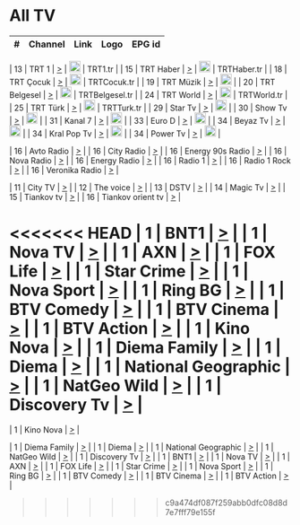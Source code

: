 <h1>All TV</h1>

| #   | Channel        | Link  | Logo | EPG id |
|:---:|:--------------:|:-----:|:----:|:------:|

| 13  | TRT 1            | [>](https://tv-trt1.medya.trt.com.tr/master.m3u8) | <img height="20" src="https://i.imgur.com/j786OLG.png"/> | TRT1.tr |
| 15  | TRT Haber        | [>](https://tv-trthaber.medya.trt.com.tr/master.m3u8) | <img height="20" src="https://i.imgur.com/OVfo8Ab.png"/> | TRTHaber.tr |
| 18  | TRT Çocuk        | [>](https://tv-trtcocuk.medya.trt.com.tr/master.m3u8) | <img height="20" src="https://i.imgur.com/QLFmD6d.png"/> | TRTCocuk.tr |
| 19  | TRT Müzik        | [>](https://tv-trtmuzik.medya.trt.com.tr/master.m3u8) | <img height="20" src="https://i.imgur.com/fIVFCEd.png"/> |
| 20  | TRT Belgesel     | [>](https://tv-trtbelgesel.medya.trt.com.tr/master.m3u8) | <img height="20" src="https://i.imgur.com/MGO87pe.png"/> | TRTBelgesel.tr |
| 24  | TRT World        | [>](https://tv-trtworld.medya.trt.com.tr/master.m3u8) | <img height="20" src="https://i.imgur.com/JEA2xpv.png"/> | TRTWorld.tr |
| 25  | TRT Türk         | [>](https://tv-trtturk.medya.trt.com.tr/master.m3u8) | <img height="20" src="https://i.imgur.com/OSTOQNw.png"/> | TRTTurk.tr |
| 29  | Star Tv   | [>](https://dogus-live.daioncdn.net/startv/startv_360p.m3u8) | <img height="20" src="https://i.imgur.com/IebUZx1.png"/> |
| 30  | Show Tv     | [>](https://ciner-live.daioncdn.net/showtv/showtv.m3u8) | <img height="20" src="https://i.imgur.com/IebUZx1.png"/> |
| 31  | Kanal 7     | [>](https://kanal7-live.daioncdn.net/kanal7/kanal7.m3u8) | <img height="20" src="https://i.imgur.com/IebUZx1.png"/> |
| 33  | Euro D    | [>](https://www.youtube.com/user/KanalD/live) | <img height="20" src="https://i.imgur.com/IebUZx1.png"/> |
| 34  | Beyaz Tv     | [>](https://beyaztv-live.daioncdn.net/beyaztv/beyaztv.m3u8) | <img height="20" src="https://i.imgur.com/IebUZx1.png"/> |
| 34  | Kral Pop Tv     | [>](https://www.youtube.com/watch?v=GuFTuKoXepw) | <img height="20" src="https://i.imgur.com/IebUZx1.png"/> |
| 34  | Power Tv     | [>](https://livetv.powerapp.com.tr/powerTV/powerhd.smil/chunklist.m3u8) | <img height="20" src="https://i.imgur.com/IebUZx1.png"/> |

| 16  | Avto Radio | [>](http://stream.metacast.eu/avtoradio.mp3.m3u) |
| 16  | City Radio | [>](http://stream.metacast.eu/city.aac.m3u) |
| 16  | Energy 90s Radio | [>](http://stream.metacast.eu/energy-90s.m3u) |
| 16  | Nova Radio | [>](http://stream.metacast.eu/nova.aac.m3u) |
| 16  | Energy Radio | [>](http://stream.metacast.eu/nrj.aac.m3u) |
| 16  | Radio 1 | [>](http://stream.metacast.eu/radio1.aac.m3u) |
| 16  | Radio 1 Rock | [>](http://stream.metacast.eu/radio1rock.aac.m3u) |
| 16  | Veronika Radio | [>](http://stream.metacast.eu/veronika.aac.m3u) |

| 11  | City TV | [>](https://tv.city.bg/play/tshls/citytv/index.m3u8) |
| 12  | The voice | [>](https://bss1.neterra.tv/thevoice/thevoice.m3u8) |
| 13  | DSTV | [>](http://46.249.95.140:8081/hls/data.m3u8) |
| 14  | Magic Tv | [>](https://bss1.neterra.tv/magictv/magictv.m3u8) |
| 15  | Tiankov tv | [>](https://streamer103.neterra.tv/tiankov-folk/live.m3u8) |
| 16  | Tiankov orient tv | [>](https://streamer103.neterra.tv/tiankov-orient/live.m3u8) |

<<<<<<< HEAD
| 1 | BNT1 | [>](https://ymkaya.xyz:12692/tv/bnt1/playlist.m3u8?wmsAuthSign=c2VydmVyX3RpbWU9NC8yMC8yMDI1IDY6NDM6MzAgUE0maGFzaF92YWx1ZT1Ybjl1clNMenNseDgvQnF6UStVR2pRPT0mdmFsaWRtaW51dGVzPTYw) |
| 1 | Nova TV | [>](https://ymkaya.xyz:12692/tv/novatv/playlist.m3u8?wmsAuthSign=c2VydmVyX3RpbWU9NC8yMC8yMDI1IDY6NDM6NDEgUE0maGFzaF92YWx1ZT1OVmJseU82WHErSnloV2lkREZQYytnPT0mdmFsaWRtaW51dGVzPTYw) |
| 1 | AXN | [>](https://ymkaya.xyz:12692/tv/axn/playlist.m3u8?wmsAuthSign=c2VydmVyX3RpbWU9NC8yMC8yMDI1IDY6NDM6NTEgUE0maGFzaF92YWx1ZT1Td2p6NElGNWRJZU41cXVTZXFMLzZ3PT0mdmFsaWRtaW51dGVzPTYw) |
| 1 | FOX Life | [>](https://ymkaya.xyz:12692/tv/foxlife/playlist.m3u8?wmsAuthSign=c2VydmVyX3RpbWU9NC8yMC8yMDI1IDY6NDQ6MDEgUE0maGFzaF92YWx1ZT1qU1BkZTkwbkdmUld3ZU1tMGJOaSt3PT0mdmFsaWRtaW51dGVzPTYw) |
| 1 | Star Crime | [>](https://ymkaya.xyz:12692/tv/foxcrime/playlist.m3u8?wmsAuthSign=c2VydmVyX3RpbWU9NC8yMC8yMDI1IDY6NDQ6MTEgUE0maGFzaF92YWx1ZT1lV1htSmFjS2xyOG0rTGFZYnlwZnVBPT0mdmFsaWRtaW51dGVzPTYw) |
| 1 | Nova Sport | [>](https://ymkaya.xyz:12692/tv/novasport/playlist.m3u8?wmsAuthSign=c2VydmVyX3RpbWU9NC8yMC8yMDI1IDY6NDQ6MjEgUE0maGFzaF92YWx1ZT1zNFpUb0g2dSt4MC9KTlZRTzE1ektnPT0mdmFsaWRtaW51dGVzPTYw) |
| 1 | Ring BG | [>](https://ymkaya.xyz:12692/tv/ringbg/playlist.m3u8?wmsAuthSign=c2VydmVyX3RpbWU9NC8yMC8yMDI1IDY6NDQ6MzEgUE0maGFzaF92YWx1ZT1QMHk0Skk3Y1pNcGhmUHVsblE5REFBPT0mdmFsaWRtaW51dGVzPTYw) |
| 1 | BTV Comedy | [>](https://ymkaya.xyz:12692/tv/btvcomedy/playlist.m3u8?wmsAuthSign=c2VydmVyX3RpbWU9NC8yMC8yMDI1IDY6NDQ6NDEgUE0maGFzaF92YWx1ZT1ud0pINzZCN1RzeUVlZTFyL0p1Wk9nPT0mdmFsaWRtaW51dGVzPTYw) |
| 1 | BTV Cinema | [>](https://ymkaya.xyz:12692/tv/btvcinema/playlist.m3u8?wmsAuthSign=c2VydmVyX3RpbWU9NC8yMC8yMDI1IDY6NDQ6NTAgUE0maGFzaF92YWx1ZT13NkY1bFhxY0tZS1Q3enA5bW03Vit3PT0mdmFsaWRtaW51dGVzPTYw) |
| 1 | BTV Action | [>](https://ymkaya.xyz:12692/tv/btvaction/playlist.m3u8?wmsAuthSign=c2VydmVyX3RpbWU9NC8yMC8yMDI1IDY6NDU6MDAgUE0maGFzaF92YWx1ZT1iNUlIZ0h6M0RyYzROY0w1YzlqQlJ3PT0mdmFsaWRtaW51dGVzPTYw) |
| 1 | Kino Nova | [>](https://ymkaya.xyz:12692/tv/kinonova/playlist.m3u8?wmsAuthSign=c2VydmVyX3RpbWU9NC8yMC8yMDI1IDY6NDU6MTAgUE0maGFzaF92YWx1ZT1UaGZlZldlMTgxVVZmZW0yaXArVDJBPT0mdmFsaWRtaW51dGVzPTYw) |
| 1 | Diema Family | [>](https://ymkaya.xyz:12692/tv/diemafamily/playlist.m3u8?wmsAuthSign=c2VydmVyX3RpbWU9NC8yMC8yMDI1IDY6NDU6MjAgUE0maGFzaF92YWx1ZT1lRG1wNndRYnQvQlZja0pOUlRrdGp3PT0mdmFsaWRtaW51dGVzPTYw) |
| 1 | Diema | [>](https://ymkaya.xyz:12692/tv/diema/playlist.m3u8?wmsAuthSign=c2VydmVyX3RpbWU9NC8yMC8yMDI1IDY6NDU6MjkgUE0maGFzaF92YWx1ZT01aDViUUlFc1RDd2JFQXJGQWRpQU5RPT0mdmFsaWRtaW51dGVzPTYw) |
| 1 | National Geographic | [>](https://ymkaya.xyz:12692/tv/natgeo/playlist.m3u8?wmsAuthSign=c2VydmVyX3RpbWU9NC8yMC8yMDI1IDY6NDU6MzkgUE0maGFzaF92YWx1ZT12ZDhvM2Q2Si8vV2lEVEtGRVBpblJBPT0mdmFsaWRtaW51dGVzPTYw) |
| 1 | NatGeo Wild | [>](https://ymkaya.xyz:12692/tv/natgeowild/playlist.m3u8?wmsAuthSign=c2VydmVyX3RpbWU9NC8yMC8yMDI1IDY6NDU6NDkgUE0maGFzaF92YWx1ZT1vOVp6UE95cytSUEZtRGhOVHd0MTNRPT0mdmFsaWRtaW51dGVzPTYw) |
| 1 | Discovery Tv | [>](https://ymkaya.xyz:12692/tv/discovery/playlist.m3u8?wmsAuthSign=c2VydmVyX3RpbWU9NC8yMC8yMDI1IDY6NDU6NTggUE0maGFzaF92YWx1ZT1JUDRjMCtyU2ZTbVlTb2IvbG9jT0ZnPT0mdmFsaWRtaW51dGVzPTYw) |
=======


| 1 | Kino Nova | [>](https://ymkaya.xyz:11336/tv/kinonova/playlist.m3u8?wmsAuthSign=c2VydmVyX3RpbWU9MS8yLzIwMjUgNDo0MDoyMCBBTSZoYXNoX3ZhbHVlPWlFS1FrWEtMMVRFM3l5YklUWUJQUHc9PSZ2YWxpZG1pbnV0ZXM9NjA=) |

| 1 | Diema Family | [>](https://ymkaya.xyz:11336/tv/diemafamily/playlist.m3u8?wmsAuthSign=c2VydmVyX3RpbWU9MS8yLzIwMjUgNDo0MDozMCBBTSZoYXNoX3ZhbHVlPUVUaTVKTldvZTF5WVVCM0YwL21kaXc9PSZ2YWxpZG1pbnV0ZXM9NjA=) |
| 1 | Diema | [>](https://ymkaya.xyz:11336/tv/diema/playlist.m3u8?wmsAuthSign=c2VydmVyX3RpbWU9MS8yLzIwMjUgNDo0MDo0MCBBTSZoYXNoX3ZhbHVlPVlYMWVJT2NuUjNpUTBsaytEUFFOS2c9PSZ2YWxpZG1pbnV0ZXM9NjA=) |
| 1 | National Geographic | [>](https://ymkaya.xyz:11336/tv/natgeo/playlist.m3u8?wmsAuthSign=c2VydmVyX3RpbWU9MS8yLzIwMjUgNDo0MTo0MSBBTSZoYXNoX3ZhbHVlPTJQTlVmcG5nYWx0M013eUhGRGxnd0E9PSZ2YWxpZG1pbnV0ZXM9NjA=) |
| 1 | NatGeo Wild | [>](https://ymkaya.xyz:11336/tv/natgeowild/playlist.m3u8?wmsAuthSign=c2VydmVyX3RpbWU9MS8yLzIwMjUgNDo0MTo1MSBBTSZoYXNoX3ZhbHVlPVl1OXZaTTliN0hGWEN3eDBYd1duNkE9PSZ2YWxpZG1pbnV0ZXM9NjA=) |
| 1 | Discovery Tv | [>](https://ymkaya.xyz:11336/tv/discovery/playlist.m3u8?wmsAuthSign=c2VydmVyX3RpbWU9MS8yLzIwMjUgNDo0MjowMSBBTSZoYXNoX3ZhbHVlPWtBQmdLNlY2RmQwWElzMVYzSDJyVkE9PSZ2YWxpZG1pbnV0ZXM9NjA=) |
| 1 | BNT1 | [>](https://ymkaya.xyz:11336/tv/bnt1/playlist.m3u8?wmsAuthSign=c2VydmVyX3RpbWU9MS8yLzIwMjUgNDozODozOCBBTSZoYXNoX3ZhbHVlPVVrMVlRQXpJWlhYeUh6ZFVpSC9NMUE9PSZ2YWxpZG1pbnV0ZXM9NjA=) |
| 1 | Nova TV | [>](https://ymkaya.xyz:11336/tv/novatv/playlist.m3u8?wmsAuthSign=c2VydmVyX3RpbWU9MS8yLzIwMjUgNDozODo0OCBBTSZoYXNoX3ZhbHVlPUVxQjh1a0ZzYkVGZU8zZDFGTzdreVE9PSZ2YWxpZG1pbnV0ZXM9NjA=) |
| 1 | AXN | [>](https://ymkaya.xyz:11336/tv/axn/playlist.m3u8?wmsAuthSign=c2VydmVyX3RpbWU9MS8yLzIwMjUgNDozODo1OCBBTSZoYXNoX3ZhbHVlPUpkWStGY1hkNXhaOVpPZ0thQ0FZL3c9PSZ2YWxpZG1pbnV0ZXM9NjA=) |
| 1 | FOX Life | [>](https://ymkaya.xyz:11336/tv/foxlife/playlist.m3u8?wmsAuthSign=c2VydmVyX3RpbWU9MS8yLzIwMjUgNDozOToxMCBBTSZoYXNoX3ZhbHVlPWt1ZDc1T3AzYlZDTjJnSy9TU0xJZlE9PSZ2YWxpZG1pbnV0ZXM9NjA=) |
| 1 | Star Crime | [>](https://ymkaya.xyz:11336/tv/foxcrime/playlist.m3u8?wmsAuthSign=c2VydmVyX3RpbWU9MS8yLzIwMjUgNDozOToyMCBBTSZoYXNoX3ZhbHVlPXIwVU45Nm9FR1l2enNkTG9TanBxbmc9PSZ2YWxpZG1pbnV0ZXM9NjA=) |
| 1 | Nova Sport | [>](https://ymkaya.xyz:11336/tv/novasport/playlist.m3u8?wmsAuthSign=c2VydmVyX3RpbWU9MS8yLzIwMjUgNDozOTozMCBBTSZoYXNoX3ZhbHVlPXlSZ0UxazVaM0xhSmc0NmR4T0c1T2c9PSZ2YWxpZG1pbnV0ZXM9NjA=) |
| 1 | Ring BG | [>](https://ymkaya.xyz:11336/tv/ringbg/playlist.m3u8?wmsAuthSign=c2VydmVyX3RpbWU9MS8yLzIwMjUgNDozOTo0MCBBTSZoYXNoX3ZhbHVlPTR4aUlFNHVUYWN4enY1WkVuOFZma2c9PSZ2YWxpZG1pbnV0ZXM9NjA=) |
| 1 | BTV Comedy | [>](https://ymkaya.xyz:11336/tv/btvcomedy/playlist.m3u8?wmsAuthSign=c2VydmVyX3RpbWU9MS8yLzIwMjUgNDozOTo1MCBBTSZoYXNoX3ZhbHVlPUtrMTJ2RHNTTUU1RFp1ZkVOdXFSK3c9PSZ2YWxpZG1pbnV0ZXM9NjA=) |
| 1 | BTV Cinema | [>](https://ymkaya.xyz:11336/tv/btvcinema/playlist.m3u8?wmsAuthSign=c2VydmVyX3RpbWU9MS8yLzIwMjUgNDozOTo1OSBBTSZoYXNoX3ZhbHVlPTZWcU9FZW56cG1NM1lrYy8xNE5NeHc9PSZ2YWxpZG1pbnV0ZXM9NjA=) |
| 1 | BTV Action | [>](https://ymkaya.xyz:11336/tv/btvaction/playlist.m3u8?wmsAuthSign=c2VydmVyX3RpbWU9MS8yLzIwMjUgNDo0MDoxMCBBTSZoYXNoX3ZhbHVlPUlDd0ErRkZVWThyMVZwR3c2REdGZ3c9PSZ2YWxpZG1pbnV0ZXM9NjA=) |
>>>>>>> c9a474df087f259abb0dfc08d8d7e7fff79e155f
